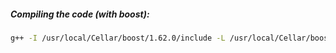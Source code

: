##### Compiling the code (with boost):
```sh
g++ -I /usr/local/Cellar/boost/1.62.0/include -L /usr/local/Cellar/boost/1.62.0/lib ./src/*.cpp -o UCC -DUNIX -pthread -O3 -lboost_thread-mt -lboost_regex-mt -lboost_system-mt
```
